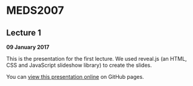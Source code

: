 # MEDS2007

## Lecture 1

**09 January 2017**

This is the presentation for the first lecture. We used reveal.js (an HTML, CSS and JavaScript slideshow library) to create the slides. 

You can [view this presentation online](https://meds2007.github.io/lecture01/) on GitHub pages.